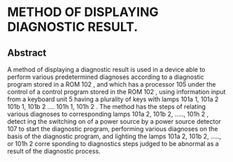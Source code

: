 # METHOD OF DISPLAYING DIAGNOSTIC RESULT.

## Abstract
A method of displaying a diagnostic result is used in a device able to perform various predetermined diagnoses according to a diagnostic program stored in a ROM 102 , and which has a processor 105 under the control of a control program stored in the ROM 102 , using information input from a keyboard unit 5 having a plurality of keys with lamps 101a 1, 101a 2 101b 1, 101b 2 .... 101h 1, 101h 2 . The method has the steps of relating various diagnoses to corresponding lamps 101a 2, 101b 2, ....., 101h 2 , detect ing the switching on of a power source by a power source detector 107 to start the diagnostic program, performing various diagnoses on the basis of the diagnostic program, and lighting the lamps 101a 2, 101b 2, ....., or 101h 2 corre sponding to diagnostics steps judged to be abnormal as a result of the diagnostic process.
